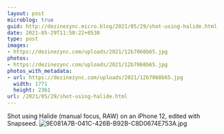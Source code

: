 ```yaml
---
layout: post
microblog: true
guid: http://dezinezync.micro.blog/2021/05/29/shot-using-halide.html
date: 2021-05-29T11:50:22+0530
type: post
images:
- https://dezinezync.com/uploads/2021/12b7068b65.jpg
photos:
- https://dezinezync.com/uploads/2021/12b7068b65.jpg
photos_with_metadata:
- url: https://dezinezync.com/uploads/2021/12b7068b65.jpg
  width: 1771
  height: 2361
url: /2021/05/29/shot-using-halide.html
---
```

Shot using Halide (manual focus, RAW) on an iPhone 12, edited with Snapseed. 
![9E081A7B-041C-426B-B92B-C8D0674E753A.jpg](https://dezinezync.com/uploads/2021/12b7068b65.jpg)
